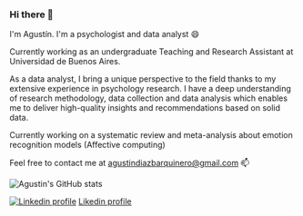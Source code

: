 ### Hi there 👋
I'm Agustín. I'm a psychologist and data analyst 😄

Currently working as an undergraduate Teaching and Research Assistant at Universidad de Buenos Aires.

As a data analyst, I bring a unique perspective to the field thanks to my extensive experience in psychology research. I have a deep understanding of research methodology, data collection and data analysis which enables me to deliver high-quality insights and recommendations based on solid data.


Currently working on a systematic review and meta-analysis about emotion recognition models (Affective computing)

Feel free to contact me at agustindiazbarquinero@gmail.com 📫
 

![Agustin's GitHub stats](https://github-readme-stats.vercel.app/api?username=agusdiazb)

[![Linkedin profile](https://cdn3.iconfinder.com/data/icons/socialnetworking/32/linkedin.png)](https://www.linkedin.com/in/agustindiazbarquinero) [Likedin profile](https://www.linkedin.com/in/agustindiazbarquinero)

<!--
**agusdiazb/agusdiazb** is a ✨ _special_ ✨ repository because its `README.md` (this file) appears on your GitHub profile.

Here are some ideas to get you started:

- 🔭 I’m currently working on ...
- 🌱 I’m currently learning ...
- 👯 I’m looking to collaborate on ...
- 🤔 I’m looking for help with ...
- 💬 Ask me about ...
- 📫 How to reach me: ...
- 😄 Pronouns: ...
- ⚡ Fun fact: ...
![Agustin's GitHub stats](https://github-readme-stats.vercel.app/api?username=agusdiazb)
[![Top Langs](https://github-readme-stats.vercel.app/api/top-langs/?username=agusdiazb&layout=compact&exclude_repo=website&langs_count=6&hide=scss)](https://github.com/anuraghazra/github-readme-stats)
-->
